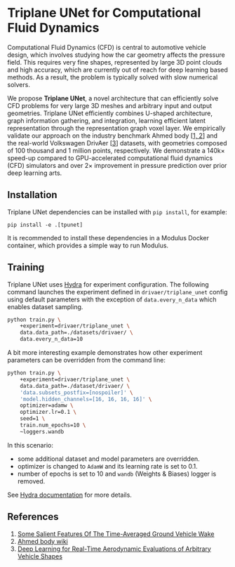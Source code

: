 # Triplane UNet for Computational Fluid Dynamics

Computational Fluid Dynamics (CFD) is central to automotive vehicle design, which involves studying how the car geometry affects the pressure field.
This requires very fine shapes, represented by large 3D point clouds and high accuracy, which are currently out of reach for deep learning based methods.
As a result, the problem is typically solved with slow numerical solvers.

We propose **Triplane UNet**, a novel architecture that can efficiently solve CFD problems for very large 3D meshes and arbitrary input and output geometries. Triplane UNet efficiently combines U-shaped architecture, graph information gathering, and integration, learning efficient latent representation through the representation graph voxel layer. We empirically validate our approach on the industry benchmark Ahmed body [[1, 2](#references)] and the real-world Volkswagen DrivAer [[3](#references)] datasets, with geometries composed of 100 thousand and 1 million points, respectively. We demonstrate a 140k× speed-up compared to GPU-accelerated computational fluid dynamics (CFD) simulators and over 2× improvement in pressure prediction over prior deep learning arts.

## Installation

Triplane UNet dependencies can be installed with `pip install`, for example:

```
pip install -e .[tpunet]
```

It is recommended to install these dependencies in a Modulus Docker container, which provides a simple way to run Modulus.

## Training

Triplane UNet uses [Hydra](https://hydra.cc/docs/intro/) for experiment configuration.
The following command launches the experiment defined in `drivaer/triplane_unet` config using default parameters with the exception of `data.every_n_data` which enables dataset sampling.

```bash
python train.py \
    +experiment=drivaer/triplane_unet \
    data.data_path=./datasets/drivaer/ \
    data.every_n_data=10
```

A bit more interesting example demonstrates how other experiment parameters can be overridden from the command line:

```bash
python train.py \
    +experiment=drivaer/triplane_unet \
    data.data_path=./dataset/drivaer/ \
    'data.subsets_postfix=[nospoiler]' \
    'model.hidden_channels=[16, 16, 16, 16]' \
    optimizer=adamw \
    optimizer.lr=0.1 \
    seed=1 \
    train.num_epochs=10 \
    ~loggers.wandb
```
In this scenario:
* some additional dataset and model parameters are overridden.
* optimizer is changed to `AdamW` and its learning rate is set to 0.1.
* number of epochs is set to 10 and `wandb` (Weights & Biases) logger is removed.

See [Hydra documentation](https://hydra.cc/docs/intro) for more details.

## References
1. [Some Salient Features Of The Time-Averaged Ground Vehicle Wake](https://doi.org/10.4271/840300)
2. [Ahmed body wiki](https://www.cfd-online.com/Wiki/Ahmed_body)
3. [Deep Learning for Real-Time Aerodynamic Evaluations of Arbitrary Vehicle Shapes](https://arxiv.org/abs/2108.05798)

